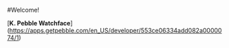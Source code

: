 #Welcome!

[**K. Pebble Watchface**] (https://apps.getpebble.com/en_US/developer/553ce06334add082a0000074/1)

